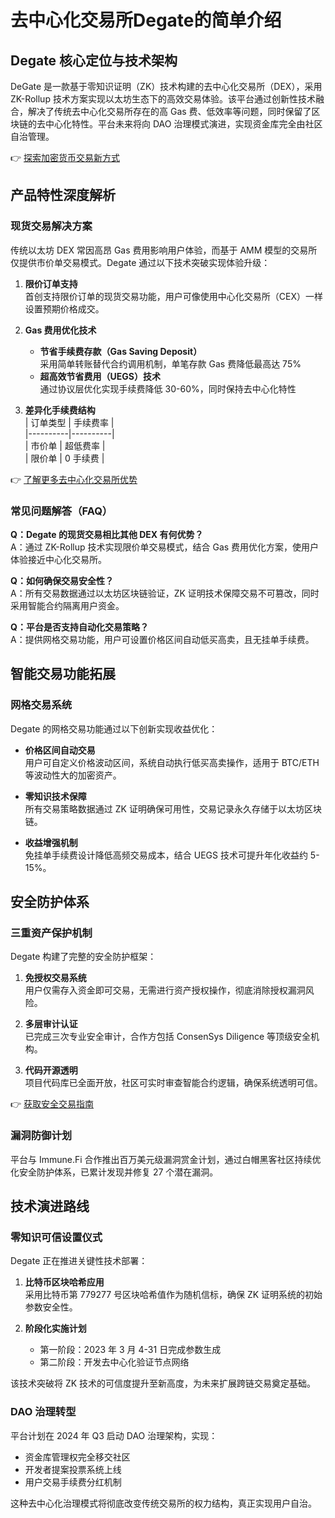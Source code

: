 # 去中心化交易所Degate的简单介绍

## Degate 核心定位与技术架构  
DeGate 是一款基于零知识证明（ZK）技术构建的去中心化交易所（DEX），采用 ZK-Rollup 技术方案实现以太坊生态下的高效交易体验。该平台通过创新性技术融合，解决了传统去中心化交易所存在的高 Gas 费、低效率等问题，同时保留了区块链的去中心化特性。平台未来将向 DAO 治理模式演进，实现资金库完全由社区自治管理。

👉 [探索加密货币交易新方式](https://bit.ly/okx_welcome)

## 产品特性深度解析  

### 现货交易解决方案  
传统以太坊 DEX 常因高昂 Gas 费用影响用户体验，而基于 AMM 模型的交易所仅提供市价单交易模式。Degate 通过以下技术突破实现体验升级：  

1. **限价订单支持**  
   首创支持限价订单的现货交易功能，用户可像使用中心化交易所（CEX）一样设置预期价格成交。  

2. **Gas 费用优化技术**  
   - **节省手续费存款（Gas Saving Deposit）**  
     采用简单转账替代合约调用机制，单笔存款 Gas 费降低最高达 75%  
   - **超高效节省费用（UEGS）技术**  
     通过协议层优化实现手续费降低 30-60%，同时保持去中心化特性  

3. **差异化手续费结构**  
   | 订单类型 | 手续费率 |  
   |----------|----------|  
   | 市价单   | 超低费率 |  
   | 限价单   | 0 手续费 |  

👉 [了解更多去中心化交易所优势](https://bit.ly/okx_welcome)

### 常见问题解答（FAQ）  
**Q：Degate 的现货交易相比其他 DEX 有何优势？**  
A：通过 ZK-Rollup 技术实现限价单交易模式，结合 Gas 费用优化方案，使用户体验接近中心化交易所。  

**Q：如何确保交易安全性？**  
A：所有交易数据通过以太坊区块链验证，ZK 证明技术保障交易不可篡改，同时采用智能合约隔离用户资金。  

**Q：平台是否支持自动化交易策略？**  
A：提供网格交易功能，用户可设置价格区间自动低买高卖，且无挂单手续费。  

## 智能交易功能拓展  

### 网格交易系统  
Degate 的网格交易功能通过以下创新实现收益优化：  

- **价格区间自动交易**  
  用户可自定义价格波动区间，系统自动执行低买高卖操作，适用于 BTC/ETH 等波动性大的加密资产。  

- **零知识技术保障**  
  所有交易策略数据通过 ZK 证明确保可用性，交易记录永久存储于以太坊区块链。  

- **收益增强机制**  
  免挂单手续费设计降低高频交易成本，结合 UEGS 技术可提升年化收益约 5-15%。  

## 安全防护体系  

### 三重资产保护机制  
Degate 构建了完整的安全防护框架：  

1. **免授权交易系统**  
   用户仅需存入资金即可交易，无需进行资产授权操作，彻底消除授权漏洞风险。  

2. **多层审计认证**  
   已完成三次专业安全审计，合作方包括 ConsenSys Diligence 等顶级安全机构。  

3. **代码开源透明**  
   项目代码库已全面开放，社区可实时审查智能合约逻辑，确保系统透明可信。  

👉 [获取安全交易指南](https://bit.ly/okx_welcome)

### 漏洞防御计划  
平台与 Immune.Fi 合作推出百万美元级漏洞赏金计划，通过白帽黑客社区持续优化安全防护体系，已累计发现并修复 27 个潜在漏洞。

## 技术演进路线  

### 零知识可信设置仪式  
Degate 正在推进关键性技术部署：  

1. **比特币区块哈希应用**  
   采用比特币第 779277 号区块哈希值作为随机信标，确保 ZK 证明系统的初始参数安全性。  

2. **阶段化实施计划**  
   - 第一阶段：2023 年 3 月 4-31 日完成参数生成  
   - 第二阶段：开发去中心化验证节点网络  

该技术突破将 ZK 技术的可信度提升至新高度，为未来扩展跨链交易奠定基础。

### DAO 治理转型  
平台计划在 2024 年 Q3 启动 DAO 治理架构，实现：  

- 资金库管理权完全移交社区  
- 开发者提案投票系统上线  
- 用户交易手续费分红机制  

这种去中心化治理模式将彻底改变传统交易所的权力结构，真正实现用户自治。